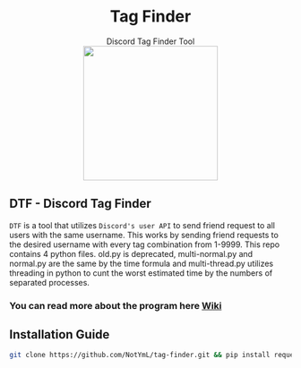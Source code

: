 <div id="header" align="center">
  <h1>Tag Finder</h1>
  Discord Tag Finder Tool
</div>

<div id="header" align="center">
  <img src="https://media.discordapp.net/attachments/1019706545770074144/1029866354200805396/logo2.png?width=601&height=676" width="240">
</div>

## DTF - Discord Tag Finder
`DTF` is a tool that utilizes `Discord's user API` to send friend request to all users with the same username. This works by sending friend requests to the desired username with every tag combination from 1-9999. This repo contains 4 python files. old.py is deprecated, multi-normal.py and normal.py are the same by the time formula and multi-thread.py utilizes threading in python to cunt the worst estimated time by the numbers of separated processes.

### You can read more about the program here [Wiki](https://github.com/NotYmL/tag-finder/wiki)


## Installation Guide
```sh
git clone https://github.com/NotYmL/tag-finder.git && pip install requests
```
